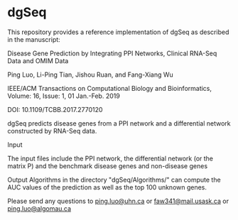 # dgSeq

This repository provides a reference implementation of dgSeq as described in the manuscript:

Disease Gene Prediction by Integrating PPI Networks, Clinical RNA-Seq Data and OMIM Data

Ping Luo, Li-Ping Tian, Jishou Ruan, and Fang-Xiang Wu

IEEE/ACM Transactions on Computational Biology and Bioinformatics, Volume: 16, Issue: 1, 01 Jan.-Feb. 2019

DOI: 10.1109/TCBB.2017.2770120

dgSeq predicts disease genes from a PPI network and a differential network constructed by RNA-Seq data.

Input

The input files include the PPI network, the differential network (or the matrix P) and the benchmark disease genes and non-disease genes

Output
Algorithms in the directory "dgSeq/Algorithms/" can compute the AUC values of the prediction as well as the top 100 unknown genes.


Please send any questions to ping.luo@uhn.ca or faw341@mail.usask.ca or ping.luo@algomau.ca
